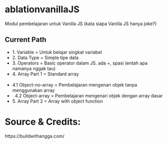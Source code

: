 # ablationvanillaJS
Modul pembelajaran untuk Vanilla JS (kata siapa Vanilla JS hanya joke?)


## Current Path
<ul>
  <li>1. Variable = Untuk belajar singkat variabel</li>
  <li>2. Data Type = Simple tipe data</li>
  <li>3. Operators = Basic operator dalam JS. ada +, spasi (entah apa namanya nggak tau)</li>
  <li>4. Array Part 1 = Standard array</li>
  &nbsp<li>4.1 Object-no-array = Pembelajaran mengenari objek tanpa menggunakan array</li>
  <li>&nbsp 4.2 Object-array = Pembelajaran mengenari objek dengan array dasar</li>
  <li>5. Array Part 2 = Array with object function</li>
</ul>



# Source & Credits:
<p>https://buildwithangga.com/</p>
